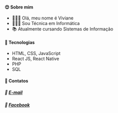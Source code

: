 #### :blush: Sobre mim
- 🦹🏻‍♀️ Olá, meu nome é Viviane
- 👩🏻‍🎓 Sou Técnica em Informática
- 📚 Atualmente cursando Sistemas de Informação
#### :rocket: Tecnologias
- HTML, CSS, JavaScript
- React JS, React Native
- PHP
- SQL
#### 💬 Contatos
##### :email: [E-mail](vivianeferreiraoliveira18@gmail.com)
##### :link: [Facebook](https://www.facebook.com/profile.php?id=100007557184211)
